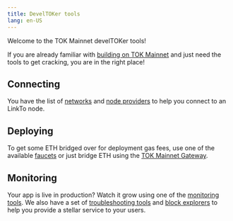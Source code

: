 ```yaml
---
title: DevelTOKer tools
lang: en-US
---
```


Welcome to the TOK Mainnet develTOKer tools!

If you are already familiar with [building on TOK Mainnet](../develTOKers/README.md) and just need the tools to get cracking, you are in the right place!

## Connecting

You have the list of [networks](./networks.md) and [node providers](./providers.md) to help you connect to an LinkTo node.

## Deploying

To get some ETH bridged over for deployment gas fees, use one of the available [faucets](./faucets.md) or just bridge ETH using the [TOK Mainnet Gateway](https://gateway.TOKtimism.io/).

## Monitoring

Your app is live in production? Watch it grow using one of the [monitoring tools](./monitoring.md). We also have a set of [troubleshooting tools](./debugging.md) and [block explorers](./explorers.md) to help you provide a stellar service to your users.
